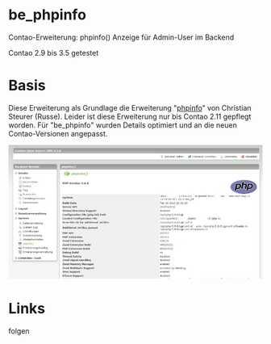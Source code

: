 # be_phpinfo
Contao-Erweiterung: phpinfo() Anzeige für Admin-User im Backend

Contao 2.9 bis 3.5 getestet

# Basis
Diese Erweiterung als Grundlage die Erweiterung "[phpinfo][1]" von Christian Steurer (Russe). Leider ist diese Erweiterung nur bis Contao 2.11 gepflegt worden. Für "be_phpinfo" wurden Details optimiert und an die neuen Contao-Versionen angepasst.

[1]: https://contao.org/de/erweiterungsliste/view/phpinfo.html

![](/assets/bephpinfo.JPG)

# Links
folgen
